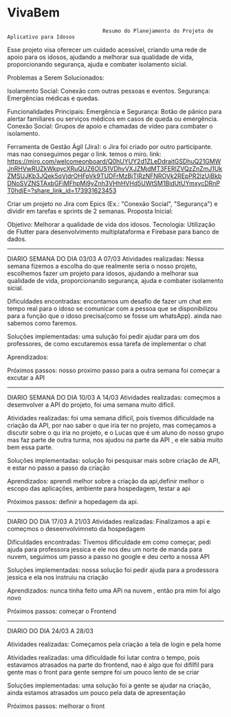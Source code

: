 # VivaBem

                                   Resumo do Planejamento do Projeto de Aplicativo para Idosos

Esse projeto visa oferecer um cuidado acessível, criando uma rede de apoio para os idosos, ajudando a melhorar sua qualidade de vida, proporcionando segurança, ajuda e combater isolamento sicial.
                                  
Problemas a Serem Solucionados:

Isolamento Social: Conexão com outras pessoas e eventos.
Segurança: Emergências médicas e quedas.

Funcionalidades Principais:
Emergência e Segurança: Botão de pânico para alertar familiares ou serviços médicos em casos de queda ou emergência.
Conexão Social: Grupos de apoio e chamadas de vídeo para combater o isolamento.

Ferramenta de Gestão Ágil (Jira):
o Jira foi criado por outro participante. mas nao conseguimos pegar o link. 
temos o miro. link: https://miro.com/welcomeonboard/Q0hUYUY2d1ZLeDdraitGSDhuQ21GMWJnRHVwRUZkWkpycXRuQUZ6OU51VDhvVXJZMjdMT3FERlZVQzZnZmJ1UkZMSUJKb3JQek5qVjdrOHFpVk9TUDFrMzBjTlRzNFNROVk2REpPR2lzUjBkbDNoSVZNSTAxbGFiMFhpMi9yZnh3VHhHVHd5UWtSM1BidUtUYmxycDRnPT0hdjE=?share_link_id=173931623453

Criar um projeto no Jira com Epics (Ex.: "Conexão Social", "Segurança") e dividir em tarefas e sprints de 2 semanas.
Proposta Inicial:

Objetivo: Melhorar a qualidade de vida dos idosos.
Tecnologia: Utilização de Flutter para desenvolvimento multiplataforma e Firebase para banco de dados.

------------------------------------------------------------------------------------------------------------------------------------------------------------------------------------------------------------------------------------

DIARIO SEMANA DO DIA 03/03 A 07/03
Atividades realizadas: Nessa semana fizemos a escolha do que realmente seria o nosso projeto, escolhemos fazer um projeto para idosos, ajudando a melhorar sua qualidade de vida, proporcionando segurança, ajuda e combater isolamento sicial.

Dificuldades encontradas: encontamos um desafio de fazer um chat em tempo real para o idoso se comunicar com a pessoa que se disponibilizou para a função que o idoso precisa(como se fosse um whatsApp). ainda nao sabemos como faremos.

Soluções implementadas: uma sulução foi pedir ajudar para um dos professores, de como excutaremos essa tarefa de implementar o chat

Aprendizados: 

Próximos passos: nosso proximo passo para a outra semana foi começar a excutar a API

----------------------------------------------------------------------------------------------------------------------------------------------------------------------------------------------------------------------------

DIARIO SEMANA DO DIA 10/03 A 14/03
Atividades realizadas: começmos a desemvolver a API do projeto, foi uma semana muito dificil.

Atividades realizadas: foi uma semana dificil, pois tivemos dificuldade na criação da API, por nao saber o que iria ter no projeto, mas começamos a discutir sobre o qu iria no projeto, e o Lucas que é um aluno do nosso grupo mas faz parte de outra turma, nos ajudou na parte da API , e ele sabia muito bem essa parte.

Soluções implementadas: solução foi pesquisar mais sobre criação de API, e estar no passo a passo da criação

Aprendizados: aprendi melhor sobre a criação da api,definir melhor o escopo das aplicações, ambiente para hospedagem, testar a api

Próximos passos: definir a hopedagem da api.

---------------------------------------------------------------------------------------------------------------------------------------------------------------------------------------------------------------------------

DIARIO DO DIA 17/03 A 21/03 
Atividades realizadas: Finalizamos a api e começmos o deseenvolvimneto da hospedagem

Dificuldades encontradas:  Tivemos dificuldade em como começar, pedi ajuda para professora jessica e ele nos deu um norte de manda para nuvem, seguimos um passo a passo no google e deu certo a nossa API

Soluções implementadas: nossa solução foi pedir ajuda para a prodessora jessica e ela nos instruiu na criação

Aprendizados: nunca tinha feito uma APi na nuvem , então pra mim foi algo novo

Próximos passos: começar o Frontend

--------------------------------------------------------------------------------------------------------------------------------------------------------------------------------------------

  DIARIO DO DIA 24/03 A 28/03
  
  Atividades realizadas: Começamos pela criação a tela de login e pela home

  Atividades realizadas: uma dificuldade foi lutar contra o tempo, pois estavamos atrasados na parte do frontend, nao é algo que foi difilfil para gente mas o front para gente sempre foi um pouco lento de se criar

  Soluções implementadas: uma solução foi a gente se ajudar na criação, ainda estamos atrasados um pouco pela data de apresentação

  Próximos passos: melhorar o front

  

  


